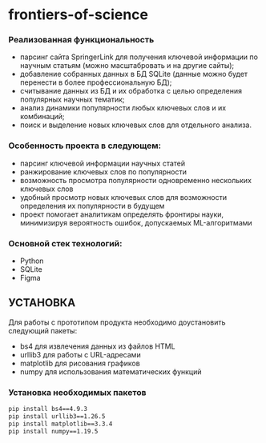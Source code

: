 # frontiers-of-science
### Реализованная функциональность
- парсинг сайта SpringerLink для получения ключевой информации по научным статьям (можно масштабровать и на другие сайты);
- добавление собранных данных в БД SQLite (данные можно будет перенести в более профессиональную БД);
- считывание данных из БД и их обработка с целью определения популярных научных тематик;
- анализ динамики популярности любых ключевых слов и их комбинаций;
- поиск и выделение новых ключевых слов для отдельного анализа.

### Особенность проекта в следующем: 
- парсинг ключевой информации научных статей
- ранжирование ключевых слов по популярности
- возможность просмотра популярности одновременно нескольких ключевых слов
- удобный просмотр новых ключевых слов для возможности определения их популярности в будущем
- проект помогает аналитикам определять фронтиры науки, минимизируя вероятность ошибок, допускаемых ML-алгоритмами


### Основной стек технологий:
- Python
- SQLite
- Figma

## УСТАНОВКА
Для работы с прототипом продукта необходимо доустановить  следующий пакеты:
- bs4 для извлечения данных из файлов HTML
- urllib3 для работы с URL-адресами
- matplotlib для рисования графиков
- numpy для использования математических функций


### Установка необходимых пакетов
```bash
pip install bs4==4.9.3
pip install urllib3==1.26.5
pip install matplotlib==3.3.4
pip install numpy==1.19.5
```
